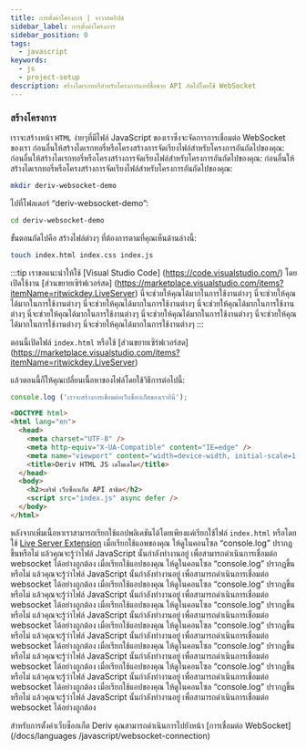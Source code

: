 ```yaml
---
title: การตั้งค่าโครงการ | จาวาสคริปต์
sidebar_label: การตั้งค่าโครงการ
sidebar_position: 0
tags:
  - javascript
keywords:
  - js
  - project-setup
description: สร้างไดเรกทอรีสำหรับโครงการแอปซื้อขาย API ถัดไปโดยใช้ WebSocket
---
```


### สร้างโครงการ

เราจะสร้างหน้า `HTML` ง่ายๆที่มีไฟล์ JavaScript ของเราซึ่งจะจัดการการเชื่อมต่อ WebSocket ของเรา ก่อนอื่นให้สร้างไดเรกทอรี่หรือโครงสร้างการจัดเรียงไฟล์สำหรับโครงการอันถัดไปของคุณ: ก่อนอื่นให้สร้างไดเรกทอรี่หรือโครงสร้างการจัดเรียงไฟล์สำหรับโครงการอันถัดไปของคุณ: ก่อนอื่นให้สร้างไดเรกทอรี่หรือโครงสร้างการจัดเรียงไฟล์สำหรับโครงการอันถัดไปของคุณ:

```bash
mkdir deriv-websocket-demo
```

ไปที่โฟลเดอร์ “deriv-websocket-demo”:

```bash
cd deriv-websocket-demo
```

ขั้นตอนถัดไปคือ สร้างไฟล์ต่างๆ ที่ต้องการตามที่คุณเห็นด้านล่างนี้:

```bash
touch index.html index.css index.js
```

:::tip
เราขอแนะนำให้ใช้ [Visual Studio Code] (https://code.visualstudio.com/) โดยเปิดใช้งาน [ส่วนขยายเซิร์ฟเวอร์สด] (https://marketplace.visualstudio.com/items?itemName=ritwickdey.LiveServer) นี่จะช่วยให้คุณได้มากในการใช้งานต่างๆ นี่จะช่วยให้คุณได้มากในการใช้งานต่างๆ นี่จะช่วยให้คุณได้มากในการใช้งานต่างๆ นี่จะช่วยให้คุณได้มากในการใช้งานต่างๆ นี่จะช่วยให้คุณได้มากในการใช้งานต่างๆ นี่จะช่วยให้คุณได้มากในการใช้งานต่างๆ นี่จะช่วยให้คุณได้มากในการใช้งานต่างๆ นี่จะช่วยให้คุณได้มากในการใช้งานต่างๆ
:::

ตอนนี้เปิดไฟล์ `index.html` หรือใช้ [ส่วนขยายเซิร์ฟเวอร์สด] (https://marketplace.visualstudio.com/items?itemName=ritwickdey.LiveServer)

แล้วตอนนี้ก็ให้คุณเปลี่ยนเนื้อหาของไฟล์โดยใช้วิธีการต่อไปนี้:

```js title="index.js" showLineNumbers
console.log ('เราจะสร้างการเชื่อมต่อเว็บซ็อกเก็ตของเราที่นี่');
```

```html title="index.html" showLineNumbers
<DOCTYPE html>
<html lang="en">
  <head>
    <meta charset="UTF-8" />
    <meta http-equiv="X-UA-Compatible" content="IE=edge" />
    <meta name="viewport" content="width=device-width, initial-scale=1.0" />
    <title>Deriv HTML JS เดโมเดโม</title>
  </head>
  <body>
    <h2>เดริฟ เว็บซ็อกเก็ต API สาธิต</h2>
    <script src="index.js" async defer />
  </body>
</html>
```

หลังจากเพิ่มเนื้อหาเราสามารถเรียกใช้แอปพลิเคชันได้โดยเพียงแค่เรียกใช้ไฟล์ `index.html` หรือโดยใช้ <a href="https://marketplace.visualstudio.com/items?itemName=ritwickdey.LiveServer" target="_blank">Live Server Extension</a> เมื่อเรียกใช้แอพของคุณ ให้ดูในคอนโซล “console.log” ปรากฏขึ้นหรือไม่ แล้วคุณจะรู้ว่าไฟล์ JavaScript นั้นกำลังทำงานอยู่ เพื่อสามารถดำเนินการเชื่อมต่อ websocket ได้อย่างถูกต้อง เมื่อเรียกใช้แอปของคุณ ให้ดูในคอนโซล “console.log” ปรากฏขึ้นหรือไม่ แล้วคุณจะรู้ว่าไฟล์ JavaScript นั้นกำลังทำงานอยู่ เพื่อสามารถดำเนินการเชื่อมต่อ websocket ได้อย่างถูกต้อง เมื่อเรียกใช้แอปของคุณ ให้ดูในคอนโซล “console.log” ปรากฏขึ้นหรือไม่ แล้วคุณจะรู้ว่าไฟล์ JavaScript นั้นกำลังทำงานอยู่ เพื่อสามารถดำเนินการเชื่อมต่อ websocket ได้อย่างถูกต้อง เมื่อเรียกใช้แอปของคุณ ให้ดูในคอนโซล “console.log” ปรากฏขึ้นหรือไม่ แล้วคุณจะรู้ว่าไฟล์ JavaScript นั้นกำลังทำงานอยู่ เพื่อสามารถดำเนินการเชื่อมต่อ websocket ได้อย่างถูกต้อง เมื่อเรียกใช้แอปของคุณ ให้ดูในคอนโซล “console.log” ปรากฏขึ้นหรือไม่ แล้วคุณจะรู้ว่าไฟล์ JavaScript นั้นกำลังทำงานอยู่ เพื่อสามารถดำเนินการเชื่อมต่อ websocket ได้อย่างถูกต้อง เมื่อเรียกใช้แอปของคุณ ให้ดูในคอนโซล “console.log” ปรากฏขึ้นหรือไม่ แล้วคุณจะรู้ว่าไฟล์ JavaScript นั้นกำลังทำงานอยู่ เพื่อสามารถดำเนินการเชื่อมต่อ websocket ได้อย่างถูกต้อง เมื่อเรียกใช้แอปของคุณ ให้ดูในคอนโซล “console.log” ปรากฏขึ้นหรือไม่ แล้วคุณจะรู้ว่าไฟล์ JavaScript นั้นกำลังทำงานอยู่ เพื่อสามารถดำเนินการเชื่อมต่อ websocket ได้อย่างถูกต้อง เมื่อเรียกใช้แอปของคุณ ให้ดูในคอนโซล “console.log” ปรากฏขึ้นหรือไม่ แล้วคุณจะรู้ว่าไฟล์ JavaScript นั้นกำลังทำงานอยู่ เพื่อสามารถดำเนินการเชื่อมต่อ websocket ได้อย่างถูกต้อง

สำหรับการตั้งค่าเว็บซ็อกเก็ต Deriv คุณสามารถดำเนินการไปยังหน้า [การเชื่อมต่อ WebSocket] (/docs/languages /javascript/websocket-connection)
